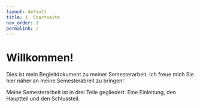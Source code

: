 ```yaml
---
layout: default
title: 1. Startseite
nav_order: 1
permalink: /
---
```


# Willkommen!

Dies ist mein Begleitdokument zu meiner Semesterarbeit.
Ich freue mich Sie hier näher an meine Semesterabreit zu bringen!

Meine Semesterarbeit ist in drei Teile gegliedert. Eine Einleitung, den Hauptteil und den Schlussteil.

